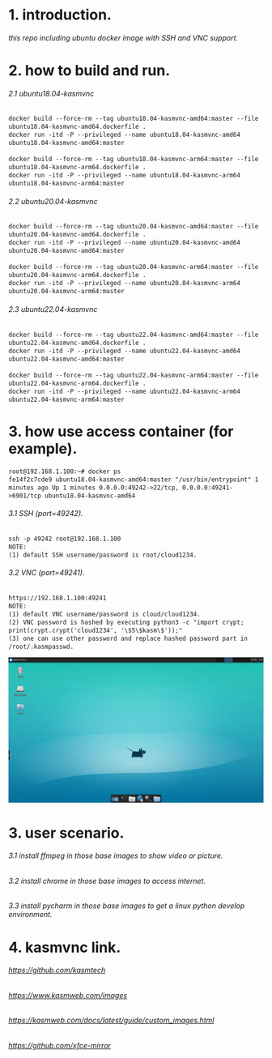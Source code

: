 # 1. introduction.
###### this repo including ubuntu docker image with SSH and VNC support.
    
# 2. how to build and run.
###### 2.1 ubuntu18.04-kasmvnc
    docker build --force-rm --tag ubuntu18.04-kasmvnc-amd64:master --file ubuntu18.04-kasmvnc-amd64.dockerfile .
    docker run -itd -P --privileged --name ubuntu18.04-kasmvnc-amd64 ubuntu18.04-kasmvnc-amd64:master

    docker build --force-rm --tag ubuntu18.04-kasmvnc-arm64:master --file ubuntu18.04-kasmvnc-arm64.dockerfile .
    docker run -itd -P --privileged --name ubuntu18.04-kasmvnc-arm64 ubuntu18.04-kasmvnc-arm64:master

###### 2.2 ubuntu20.04-kasmvnc
    docker build --force-rm --tag ubuntu20.04-kasmvnc-amd64:master --file ubuntu20.04-kasmvnc-amd64.dockerfile .
    docker run -itd -P --privileged --name ubuntu20.04-kasmvnc-amd64 ubuntu20.04-kasmvnc-amd64:master

    docker build --force-rm --tag ubuntu20.04-kasmvnc-arm64:master --file ubuntu20.04-kasmvnc-arm64.dockerfile .
    docker run -itd -P --privileged --name ubuntu20.04-kasmvnc-arm64 ubuntu20.04-kasmvnc-arm64:master

###### 2.3 ubuntu22.04-kasmvnc
    docker build --force-rm --tag ubuntu22.04-kasmvnc-amd64:master --file ubuntu22.04-kasmvnc-amd64.dockerfile .
    docker run -itd -P --privileged --name ubuntu22.04-kasmvnc-amd64 ubuntu22.04-kasmvnc-amd64:master

    docker build --force-rm --tag ubuntu22.04-kasmvnc-arm64:master --file ubuntu22.04-kasmvnc-arm64.dockerfile .
    docker run -itd -P --privileged --name ubuntu22.04-kasmvnc-arm64 ubuntu22.04-kasmvnc-arm64:master

# 3. how use access container (for example).
    root@192.168.1.100:~# docker ps
    fe14f2c7cde9 ubuntu18.04-kasmvnc-amd64:master "/usr/bin/entrypoint" 1 minutes ago Up 1 minutes 0.0.0.0:49242->22/tcp, 0.0.0.0:49241->6901/tcp ubuntu18.04-kasmvnc-amd64

###### 3.1 SSH (port=49242).
    ssh -p 49242 root@192.168.1.100
    NOTE: 
    (1) default SSH username/password is root/cloud1234.

###### 3.2 VNC (port=49241).
    https://192.168.1.100:49241
    NOTE: 
    (1) default VNC username/password is cloud/cloud1234.
    (2) VNC password is hashed by executing python3 -c "import crypt; print(crypt.crypt('cloud1234', '\$5\$kasm\$'));"
    (3) one can use other password and replace hashed password part in /root/.kasmpasswd.

![image](.README_images/kasmvnc.jpg)

# 3. user scenario.
###### 3.1 install ffmpeg in those base images to show video or picture.
###### 3.2 install chrome in those base images to access internet.
###### 3.3 install pycharm in those base images to get a linux python develop environment.

# 4. kasmvnc link.
###### https://github.com/kasmtech
###### https://www.kasmweb.com/images
###### https://kasmweb.com/docs/latest/guide/custom_images.html
###### https://github.com/xfce-mirror
